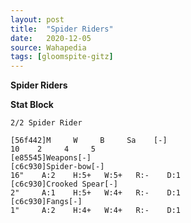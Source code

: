 ```yaml
---
layout: post
title:  "Spider Riders"
date:   2020-12-05
source: Wahapedia
tags: [gloomspite-gitz]
---
```


**Spider Riders**

**Stat Block**
```
2/2 Spider Rider
```

```
[56f442]M     W     B     Sa    [-]
10    2     4     5     
[e85545]Weapons[-]
[c6c930]Spider-bow[-]
16"    A:2    H:5+   W:5+   R:-    D:1   
[c6c930]Crooked Spear[-]
2"     A:1    H:5+   W:4+   R:-    D:1   
[c6c930]Fangs[-]
1"     A:2    H:4+   W:4+   R:-    D:1   
```


